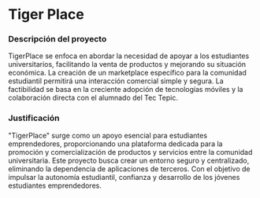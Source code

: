 # Tiger Place

### Descripción del proyecto

TigerPlace se enfoca en abordar la necesidad de apoyar a los estudiantes
universitarios, facilitando la venta de productos y mejorando su situación
económica. La creación de un marketplace específico para la comunidad
estudiantil permitirá una interacción comercial simple y segura. La factibilidad se
basa en la creciente adopción de tecnologías móviles y la colaboración directa con
el alumnado del Tec Tepic.

### Justificación
"TigerPlace" surge como un apoyo esencial para estudiantes emprendedores,
proporcionando una plataforma dedicada para la promoción y comercialización de
productos y servicios entre la comunidad universitaria.
Este proyecto busca crear un entorno seguro y centralizado, eliminando la
dependencia de aplicaciones de terceros. Con el objetivo de impulsar la autonomía
estudiantil, confianza y desarrollo de los jóvenes estudiantes emprendedores.